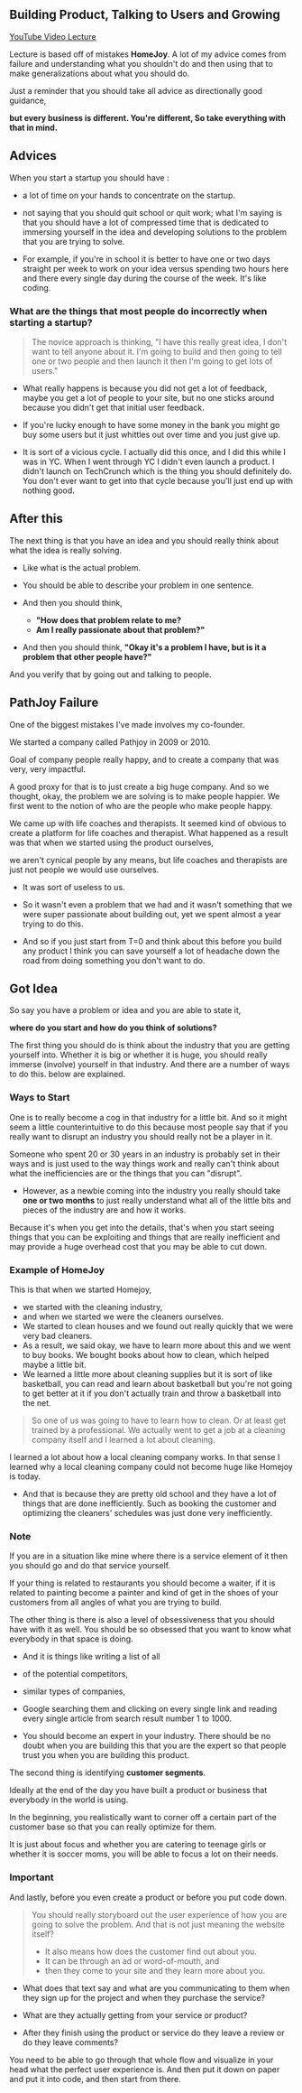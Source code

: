 
## Building Product, Talking to Users and Growing

[YouTube Video Lecture](https://youtu.be/yP176MBG9Tk)


 Lecture is based off of mistakes **HomeJoy**.  A lot of my advice comes from failure and understanding what you shouldn't do and then using that to make generalizations about what you should do.

Just a reminder that you should take all advice as directionally good guidance,

**but every business is different. You're different, So take everything with that in mind.**


## Advices
 
 When you start a startup you should have : 
  - a lot of time on your hands to concentrate on the startup.
  
  - not saying that you should quit school or quit work; what I'm saying is that you should have a lot of compressed time that is dedicated to immersing yourself in the idea and developing solutions to the problem that you are trying to solve. 
  
   - For example, if you're in school it is better to have one or two days straight per week to work on your idea versus spending two hours here and there every single day during the course of the week. It's like coding.
   
   
### What are the things that most people do incorrectly when starting a startup? 

  > The novice approach is thinking, "I have this really great idea, I don't want to tell anyone about it. I'm going to build and then going to tell one or two people and then launch it then I'm going to get lots of users."

- What really happens is because you did not get a lot of feedback, maybe you get a lot of people to your site, but no one sticks around because you didn't get that initial user feedback.

- If you're lucky enough to have some money in the bank you might go buy some users but it just whittles out over time and you just give up.

- It is sort of a vicious cycle. I actually did this once, and I did this while I was in YC. When I went through YC I didn't even launch a product. I didn't launch on TechCrunch which is the thing you should definitely do. You don't ever want to get into that cycle because you'll just end up with nothing good.

## After this

The next thing is that you have an idea and you should really think about what the idea is really solving.
 - Like what is the actual problem. 
 - You should be able to describe your problem in one sentence. 
 - And then you should think,
   - **"How does that problem relate to me?**
   - **Am I really passionate about that problem?"**
   
 - And then you should think, 
  **"Okay it's a problem I have, but is it a problem that other people have?"**
 
 And you verify that by going out and talking to people.
 
## PathJoy Failure
 
One of the biggest mistakes I've made involves my co-founder.

We started a company called Pathjoy in 2009 or 2010.

Goal of company people really happy, and to create a company that was very, very impactful. 

A good proxy for that is to just create a big huge company. And so we thought, okay, the problem we are solving is to make people happier. We first went to the notion of who are the people who make people happy.

We came up with life coaches and therapists. It seemed kind of obvious to create a platform for life coaches and therapist. What happened as a result was that when we started using the product ourselves, 

we aren't cynical people by any means, but life coaches and therapists are just not people we would use ourselves.
 - It was sort of useless to us.
 - So it wasn't even a problem that we had and it wasn't something that we were super passionate about building out, yet we  spent almost a year trying to do this.
 
 - And so if you just start from T=0 and think about this before you build any product I think you can save yourself a lot of headache down the road from doing something you don't want to do.
 
 
## Got Idea
 
So say you have a problem or idea and you are able to state it, 

**where do you start and how do you think of solutions?**

The first thing you should do is think about the industry that you are getting yourself into.
Whether it is big or whether it is huge, you should really immerse (involve) yourself in that industry. 
And there are a number of ways to do this. below are explained.

### Ways to Start

One is to really become a cog in that industry for a little bit. And so it might seem a little counterintuitive to do this because most people say that if you really want to disrupt an industry you should really not be a player in it.

Someone who spent 20 or 30 years in an industry is probably set in their ways and is just used to the way things work and really can't think about what the inefficiencies are or the things that you can "disrupt".

- However, as a newbie coming into the industry you really should take **one or two months** to just really understand what all of the little bits and pieces of the industry are and how it works.

Because it's when you get into the details, that's when you start seeing things that you can be exploiting and things that are really inefficient and may provide a huge overhead cost that you may be able to cut down.

### Example of HomeJoy

This is that when we started Homejoy, 

  - we started with the cleaning industry, 
  - and when we started we were the cleaners ourselves.
  - We started to clean houses and we found out really quickly that we were very bad cleaners.
  - As a result, we said okay, we have to learn more about this and we went to buy books. We bought books about how to clean, which helped maybe a little bit.
  - We learned a little more about cleaning supplies but it is sort of like basketball, you can read and learn about basketball but you're not going to get better at it if you don't actually train and throw a basketball into the net.
  
> So one of us was going to have to learn how to clean. Or at least get trained by a professional. We actually went to get a job at a cleaning company itself and I learned a lot about cleaning.

I learned a lot about how a local cleaning company works. 
In that sense I learned why a local cleaning company could not become huge like Homejoy is today. 

- And that is because they are pretty old school and they have a lot of things that are done inefficiently. Such as booking the customer and optimizing the cleaners' schedules was just done very inefficiently.  

### Note 

If you are in a situation like mine where there is a service element of it then you should go and do that service yourself.

If your thing is related to restaurants you should become a waiter, if it is related to painting become a painter and kind of get in the shoes of your customers from all angles of what you are trying to build.

The other thing is there is also a level of obsessiveness that you should have with it as well. You should be so obsessed that you want to know what everybody in that space is doing.

- And it is things like writing a list of all 
 - of the potential competitors,
 - similar types of companies, 

- Google searching them and clicking on every single link and reading every single article from search result number 1 to 1000.

- You should become an expert in your industry. There should be no doubt when you are building this that you are the expert so that people trust you when you are building this product.


The second thing is identifying **customer segments**.

Ideally at the end of the day you have built a product or business that everybody in the world is using.

In the beginning, you realistically want to corner off a certain part of the customer base so that you can really optimize for them.

It is just about focus and whether you are catering to teenage girls or whether it is soccer moms, you will be able to focus a lot on their needs.


### Important

And lastly, before you even create a product or before you put code down.

> You should really storyboard out the user experience of how you are going to solve the problem.
And that is not just meaning the website itself?
> - It also means how does the customer find out about you.
  > - It can be through an ad or word-of-mouth, and
  > - then they come to your site and they learn more about you.
 
 - What does that text say and what are you communicating to them when they sign up for the project and when they purchase the service? 
 - What are they actually getting from your service or product? 
 
 - After they finish using the product or service do they leave a review or do they leave comments? 
 
 You need to be able to go through that whole flow and visualize in your head what the perfect user experience is. And then put it down on paper and put it into code, and then start from there.










